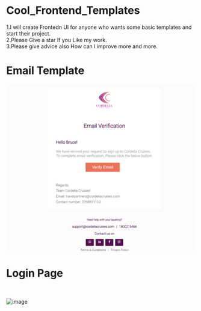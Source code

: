 # Cool_Frontend_Templates
 1.I will create Frontedn UI for anyone who wants some basic templates and start their project.<br />
 2.Please Give a star If you Like my work.  <br />
 3.Please give advice also How can I improve more and more.
 <h1> Email Template </h1>
<img src="./email_template1.png" />

<h1>Login Page </h1>
<br>

![image](https://user-images.githubusercontent.com/49230384/130088462-46588e4b-dab3-4bd6-86f2-cb8efe4e8fd3.png)

